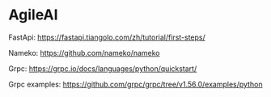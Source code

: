 # AgileAI

FastApi: https://fastapi.tiangolo.com/zh/tutorial/first-steps/

Nameko: https://github.com/nameko/nameko

Grpc: https://grpc.io/docs/languages/python/quickstart/

Grpc examples: https://github.com/grpc/grpc/tree/v1.56.0/examples/python
